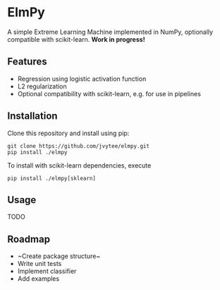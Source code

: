 # ElmPy
A simple Extreme Learning Machine implemented in NumPy, optionally compatible with scikit-learn.
**Work in progress!**

## Features
- Regression using logistic activation function
- L2 regularization
- Optional compatibility with scikit-learn, e.g. for use in pipelines

## Installation
Clone this repository and install using pip:

    git clone https://github.com/jvytee/elmpy.git
    pip install ./elmpy

To install with scikit-learn dependencies, execute

    pip install ./elmpy[sklearn]

## Usage
TODO

## Roadmap
- ~Create package structure~
- Write unit tests
- Implement classifier
- Add examples
